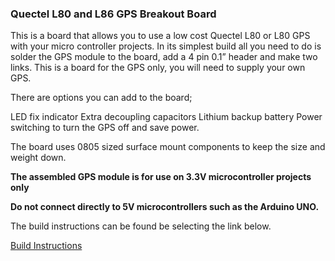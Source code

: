 ### Quectel L80 and L86 GPS Breakout Board

This is a board that allows you to use a low cost Quectel L80 or L80 GPS with your micro controller projects. In its simplest build all you need to do is solder the GPS module to the board, add a 4 pin 0.1” header and make two links. This is a board for the GPS only, you will need to supply your own GPS. 

There are options you can add to the board;

LED fix indicator
Extra decoupling capacitors
Lithium backup battery
Power switching to turn the GPS off and save power.

The board uses 0805 sized surface mount components to keep the size and weight down. 

**The assembled GPS module is for use on 3.3V microcontroller projects only**

**Do not connect directly to 5V microcontrollers such as the Arduino UNO.**

The build instructions can be found be selecting the link below.

[Build Instructions](https://github.com/StuartsProjects/Devices/tree/master/L80%20L86%20GPS%20Breakout)